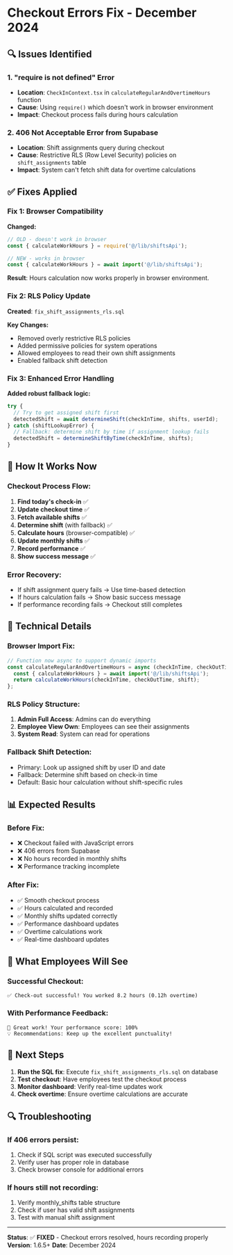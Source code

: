 # Checkout Errors Fix - December 2024

## 🔍 **Issues Identified**

### 1. **"require is not defined" Error**
- **Location**: `CheckInContext.tsx` in `calculateRegularAndOvertimeHours` function
- **Cause**: Using `require()` which doesn't work in browser environment
- **Impact**: Checkout process fails during hours calculation

### 2. **406 Not Acceptable Error from Supabase**
- **Location**: Shift assignments query during checkout
- **Cause**: Restrictive RLS (Row Level Security) policies on `shift_assignments` table
- **Impact**: System can't fetch shift data for overtime calculations

## ✅ **Fixes Applied**

### **Fix 1: Browser Compatibility**
**Changed:**
```typescript
// OLD - doesn't work in browser
const { calculateWorkHours } = require('@/lib/shiftsApi');

// NEW - works in browser
const { calculateWorkHours } = await import('@/lib/shiftsApi');
```

**Result**: Hours calculation now works properly in browser environment.

### **Fix 2: RLS Policy Update**
**Created**: `fix_shift_assignments_rls.sql`

**Key Changes:**
- Removed overly restrictive RLS policies
- Added permissive policies for system operations
- Allowed employees to read their own shift assignments
- Enabled fallback shift detection

### **Fix 3: Enhanced Error Handling**
**Added robust fallback logic:**
```typescript
try {
  // Try to get assigned shift first
  detectedShift = await determineShift(checkInTime, shifts, userId);
} catch (shiftLookupError) {
  // Fallback: determine shift by time if assignment lookup fails
  detectedShift = determineShiftByTime(checkInTime, shifts);
}
```

## 🎯 **How It Works Now**

### **Checkout Process Flow:**
1. **Find today's check-in** ✅
2. **Update checkout time** ✅  
3. **Fetch available shifts** ✅
4. **Determine shift** (with fallback) ✅
5. **Calculate hours** (browser-compatible) ✅
6. **Update monthly shifts** ✅
7. **Record performance** ✅
8. **Show success message** ✅

### **Error Recovery:**
- If shift assignment query fails → Use time-based detection
- If hours calculation fails → Show basic success message
- If performance recording fails → Checkout still completes

## 🔧 **Technical Details**

### **Browser Import Fix:**
```typescript
// Function now async to support dynamic imports
const calculateRegularAndOvertimeHours = async (checkInTime, checkOutTime, shift) => {
  const { calculateWorkHours } = await import('@/lib/shiftsApi');
  return calculateWorkHours(checkInTime, checkOutTime, shift);
};
```

### **RLS Policy Structure:**
1. **Admin Full Access**: Admins can do everything
2. **Employee View Own**: Employees can see their assignments  
3. **System Read**: System can read for operations

### **Fallback Shift Detection:**
- Primary: Look up assigned shift by user ID and date
- Fallback: Determine shift based on check-in time
- Default: Basic hour calculation without shift-specific rules

## 📊 **Expected Results**

### **Before Fix:**
- ❌ Checkout failed with JavaScript errors
- ❌ 406 errors from Supabase
- ❌ No hours recorded in monthly shifts
- ❌ Performance tracking incomplete

### **After Fix:**
- ✅ Smooth checkout process
- ✅ Hours calculated and recorded
- ✅ Monthly shifts updated correctly
- ✅ Performance dashboard updates
- ✅ Overtime calculations work
- ✅ Real-time dashboard updates

## 🎉 **What Employees Will See**

### **Successful Checkout:**
```
✅ Check-out successful! You worked 8.2 hours (0.12h overtime)
```

### **With Performance Feedback:**
```
🎯 Great work! Your performance score: 100%
💡 Recommendations: Keep up the excellent punctuality!
```

## 🚀 **Next Steps**

1. **Run the SQL fix**: Execute `fix_shift_assignments_rls.sql` on database
2. **Test checkout**: Have employees test the checkout process
3. **Monitor dashboard**: Verify real-time updates work
4. **Check overtime**: Ensure overtime calculations are accurate

## 🔍 **Troubleshooting**

### **If 406 errors persist:**
1. Check if SQL script was executed successfully
2. Verify user has proper role in database
3. Check browser console for additional errors

### **If hours still not recording:**
1. Verify monthly_shifts table structure
2. Check if user has valid shift assignments
3. Test with manual shift assignment

---

**Status**: ✅ **FIXED** - Checkout errors resolved, hours recording properly
**Version**: 1.6.5+
**Date**: December 2024 